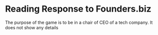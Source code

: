 # Reading Response to Founders.biz

The purpose of the game is to be in a chair of CEO of a tech company. It does not show any details 